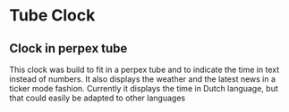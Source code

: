 # Tube Clock
## Clock in perpex tube

This clock was build to fit in a perpex tube and to indicate the time in text instead of numbers.
It also displays the weather and the latest news in a ticker mode fashion.
Currently it displays the time in Dutch language, but that could easily be adapted to other languages 
